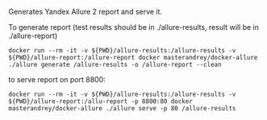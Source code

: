 Generates Yandex Allure 2 report and serve it.

To generate report (test results should be in ./allure-results, result will be in ./allure-report)

    docker run --rm -it -v ${PWD}/allure-results:/allure-results -v ${PWD}/allure-report:/allure-report docker masterandrey/docker-allure ./allure generate /allure-results -o /allure-report --clean

to serve report on port 8800:

    docker run --rm -it -v ${PWD}/allure-results:/allure-results -v ${PWD}/allure-report:/allu-report -p 8800:80 docker masterandrey/docker-allure ./allure serve -p 80 /allure-results



